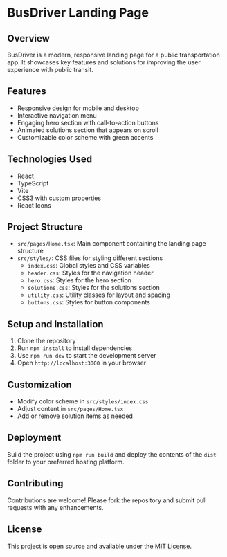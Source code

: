 # BusDriver Landing Page

## Overview
BusDriver is a modern, responsive landing page for a public transportation app. It showcases key features and solutions for improving the user experience with public transit.

## Features
- Responsive design for mobile and desktop
- Interactive navigation menu
- Engaging hero section with call-to-action buttons
- Animated solutions section that appears on scroll
- Customizable color scheme with green accents

## Technologies Used
- React
- TypeScript
- Vite
- CSS3 with custom properties
- React Icons

## Project Structure
- `src/pages/Home.tsx`: Main component containing the landing page structure
- `src/styles/`: CSS files for styling different sections
  - `index.css`: Global styles and CSS variables
  - `header.css`: Styles for the navigation header
  - `hero.css`: Styles for the hero section
  - `solutions.css`: Styles for the solutions section
  - `utility.css`: Utility classes for layout and spacing
  - `buttons.css`: Styles for button components

## Setup and Installation
1. Clone the repository
2. Run `npm install` to install dependencies
3. Use `npm run dev` to start the development server
4. Open `http://localhost:3000` in your browser

## Customization
- Modify color scheme in `src/styles/index.css`
- Adjust content in `src/pages/Home.tsx`
- Add or remove solution items as needed

## Deployment
Build the project using `npm run build` and deploy the contents of the `dist` folder to your preferred hosting platform.

## Contributing
Contributions are welcome! Please fork the repository and submit pull requests with any enhancements.

## License
This project is open source and available under the [MIT License](LICENSE).
